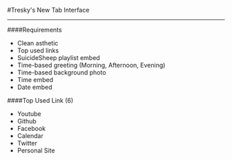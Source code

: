 #Tresky's New Tab Interface

---

####Requirements
- Clean asthetic
- Top used links
- SuicideSheep playlist embed
- Time-based greeting (Morning, Afternoon, Evening)
- Time-based background photo
- Time embed
- Date embed


####Top Used Link (6)
- Youtube
- Github
- Facebook
- Calendar
- Twitter
- Personal Site